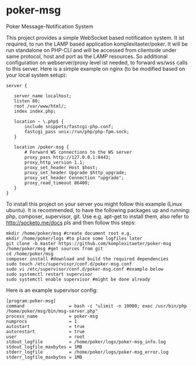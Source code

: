 # poker-msg
Poker Message-Notification System

This project provides a simple WebSocket based notification system. It ist required, to run the LAMP based application
komplexitaeter/poker. It will be run standalone on PHP-CLI and will be accessed from clientside under same protocol,
host and port as the LAMP resources. So additional configuration on webserver/proxy level ist needed, to forward ws/wss
calls to this server. Here is a simple example on nginx (to be modified based on your local system setup):

 ```
server {

    server_name localhost;
    listen 80;
    root /var/www/html/;
    index index.php;

    location ~ \.php$ {
        include snippets/fastcgi-php.conf;
        fastcgi_pass unix:/run/php/php-fpm.sock;
    }

    location /poker-msg {
        # Forward WS connections to the WS server
        proxy_pass http://127.0.0.1:8443;
        proxy_http_version 1.1;
        proxy_set_header Host $host;
        proxy_set_header Upgrade $http_upgrade;
        proxy_set_header Connection "upgrade";
        proxy_read_timeout 86400;
    }
}
 ```

To install this project on your server you might follow this example (Linux ubuntu). It is recommended, to have the following
packages up and running: php, composer, supervisor, git. Use e.g. apt-get to install them, also refer to http://socketo.me/docs pls 
and then follow this steps:

 ```
 mkdir /home/poker/msg #create document root e.g.
 mkdir /home/poker/logs #to place some logfiles later
 git clone -b master https://github.com/komplexitaeter/poker-msg /home/poker/msg #get sources from git
 cd /home/poker/msg
 composer install #download and build the required dependencies
 sudo touch /etc/supervisor/conf.d/poker-msg.conf
 sudo vi /etc/supervisor/conf.d/poker-msg.conf #example below
 sudo systemctl restart supervisor 
 sudo systemctl enable supervisor #might be done already
 ```

Here is an example supervisor config:
 ```
 [program:poker-msg]
command                 = bash -c "ulimit -n 10000; exec /usr/bin/php /home/poker/msg/bin/msg-server.php"
process_name            = poker-msg
numprocs                = 1
autostart               = true
autorestart             = true
user                    = root
stdout_logfile          = /home/poker/logs/poker-msg_info.log
stdout_logfile_maxbytes = 1MB
stderr_logfile          = /home/poker/logs/poker-msg_error.log
stderr_logfile_maxbytes = 1MB
 ```

